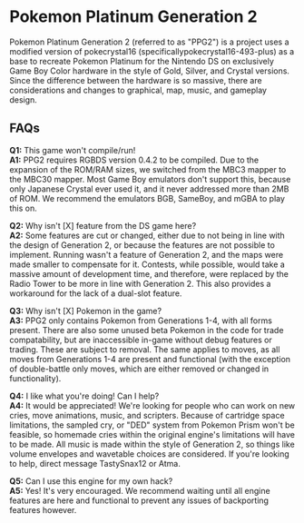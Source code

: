 # Pokemon Platinum Generation 2

Pokemon Platinum Generation 2 (referred to as "PPG2") is a project uses a modified version of pokecrystal16 
(specificallypokecrystal16-493-plus) as a base to recreate Pokemon Platinum for the Nintendo DS on exclusively Game Boy Color 
hardware in the style of Gold, Silver, and Crystal versions. Since the difference between the hardware is so massive, there 
are considerations and changes to graphical, map, music, and gameplay design. 

## FAQs

**Q1:** This game won't compile/run!  
**A1:** PPG2 requires RGBDS version 0.4.2 to be compiled. Due to the expansion of the ROM/RAM sizes, we switched from the MBC3 mapper
to the MBC30 mapper. Most Game Boy emulators don't support this, because only Japanese Crystal ever used it, and it never addressed 
more than 2MB of ROM. We recommend the emulators BGB, SameBoy, and mGBA to play this on.

**Q2:** Why isn't [X] feature from the DS game here?  
**A2:** Some features are cut or changed, either due to not being in line with the design of Generation 2, or because
the features are not possible to implement. Running wasn't a feature of Generation 2, and the maps were made smaller to
compensate for it. Contests, while possible, would take a massive amount of development time, and therefore, were replaced by
the Radio Tower to be more in line with Generation 2. This also provides a workaround for the lack of a dual-slot feature.

**Q3:** Why isn't [X] Pokemon in the game?  
**A3:** PPG2 only contains Pokemon from Generations 1-4, with all forms present. There are also some unused beta Pokemon in 
the code for trade compatability, but are inaccessible in-game without debug features or trading. These are subject to 
removal. The same applies to moves, as all moves from Generations 1-4 are present and functional (with the exception of 
double-battle only moves, which are either removed or changed in functionality).

**Q4:** I like what you're doing! Can I help?  
**A4:** It would be appreciated! We're looking for people who can work on new cries, move animations, music, and scripters. Because 
of cartridge space limitations, the sampled cry, or "DED" system from Pokemon Prism won't be feasible, so homemade cries within the 
original engine's limitations will have to be made. All music is made within the style of Generation 2, so things like volume
envelopes and wavetable choices are considered. If you're looking to help, direct message TastySnax12 or Atma. 

**Q5:** Can I use this engine for my own hack?  
**A5:** Yes! It's very encouraged. We recommend waiting until all engine features are here and functional to prevent any issues of
backporting features however. 
